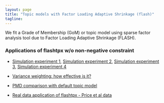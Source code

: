 ```yaml
---
layout: page
title: "Topic models with Factor Loading Adaptive Shrinkage (flash)"
tagline:
---
```


We fit a Grade of Membership (GoM) or topic model using sparse factor analysis tool due to Factor Loading Adaptive Shrinkage (FLASH).

### Applications of flashtpx w/o non-negative constraint

* [Simulation experiment 1](project/src/flashtpx_sim_run_1.pdf),
  [Simulation experiment 2](project/src/flashtpx_sim_run_2.pdf),
  [Simulation experiment 3](project/src/flashtpx_sim_run_3.pdf),
  [Simulation experiment 4](project/src/flashtpx_sim_run_4.pdf)
  
* [Variance weighting: how effective is it?](project/src/flashtpx_variance_structure.pdf)

* [PMD comparison with default topic model](project/src/pmd_topicmodel_compare.pdf)
* [Real data application of flashtpx - Price et al data](project/src/flashtpx_bird_abundance.pdf)
